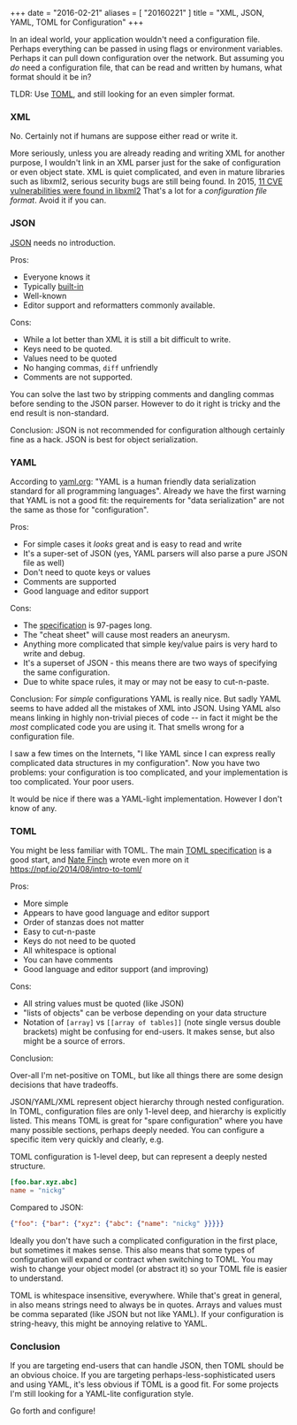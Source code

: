 +++
date = "2016-02-21"
aliases = [ "20160221" ]
title = "XML, JSON, YAML, TOML for Configuration"
+++

In an ideal world, your application wouldn't need a configuration
file.  Perhaps everything can be passed in using flags or environment
variables.  Perhaps it can pull down configuration over the network.
But assuming you *do* need a configuration file, that can be read and
written by humans, what format should it be in?

TLDR: Use [TOML](https://github.com/toml-lang/toml), and still looking
for an even simpler format.
<!--more-->

### XML

No.  Certainly not if humans are suppose either read or write it.

More seriously, unless you are already reading and writing XML for
another purpose, I wouldn't link in an XML parser just for the sake of
configuration or even object state. XML is quiet complicated, and even
in mature libraries such as libxml2, serious security bugs are still
being found.  In 2015, [11 CVE vulnerabilities were found in
libxml2](https://www.cvedetails.com/vulnerability-list/vendor_id-1962/product_id-3311/Xmlsoft-Libxml2.html)
That's a lot for a *configuration file format*.  Avoid it if you can.

### JSON

[JSON](http://json.org/) needs no introduction.

Pros:

* Everyone knows it
* Typically [built-in](https://golang.org/pkg/encoding/json/)
* Well-known
* Editor support and reformatters commonly available.

Cons:

* While a lot better than XML it is still a bit difficult to write.
* Keys need to be quoted.
* Values need to be quoted
* No hanging commas, `diff` unfriendly
* Comments are not supported.

You can solve the last two by stripping comments and dangling commas
before sending to the JSON parser.  However to do it right is tricky
and the end result is non-standard.

Conclusion: JSON is not recommended for configuration although certainly fine
as a hack. JSON is best for object serialization.

### YAML

According to [yaml.org](https://yaml.org): "YAML is a human friendly data serialization
standard for all programming languages".  Already we have the first
warning that YAML is not a good fit: the requirements for "data
serialization" are not the same as those for "configuration".

Pros:
* For simple cases it *looks* great and is easy to read and write
* It's a super-set of JSON (yes, YAML parsers will also parse a pure JSON file as well)
* Don't need to quote keys or values
* Comments are supported
* Good language and editor support

Cons:
* The [specification](http://www.yaml.org/spec/1.2/spec.html) is 97-pages long.
* The "cheat sheet" will cause most readers an aneurysm.
* Anything more complicated that simple key/value pairs is very hard to write and debug.
* It's a superset of JSON - this means there are two ways of specifying the same configuration.
* Due to white space rules, it may or may not be easy to cut-n-paste.

Conclusion: For *simple* configurations YAML is really nice.  But
sadly YAML seems to have added all the mistakes of XML into
JSON. Using YAML also means linking in highly non-trivial pieces of
code -- in fact it might be the *most* complicated code you are using
it.  That smells wrong for a configuration file.

I saw a few times on the Internets, "I like YAML since I can express
really complicated data structures in my configuration".  Now you have
two problems: your configuration is too complicated, and your
implementation is too complicated.  Your poor users.

It would be nice if there was a YAML-light implementation.  However I
don't know of any.

### TOML

You might be less familiar with TOML.  The main [TOML
specification](https://github.com/toml-lang/toml) is a good start, and
[Nate Finch](https://github.com/natefinch) wrote even more on it
https://npf.io/2014/08/intro-to-toml/

Pros:

* More simple
* Appears to have good language and editor support
* Order of stanzas does not matter
* Easy to cut-n-paste
* Keys do not need to be quoted
* All whitespace is optional
* You can have comments
* Good language and editor support (and improving)

Cons:

* All string values must be quoted (like JSON)
* "lists of objects" can be verbose depending on your data structure
* Notation of `[array]` vs `[[array of tables]]` (note single versus
  double brackets) might be confusing for end-users.  It makes sense,
  but also might be a source of errors.

Conclusion:

Over-all I'm net-positive on TOML, but like all things there are some
design decisions that have tradeoffs.

JSON/YAML/XML represent object hierarchy through nested
configuration. In TOML, configuration files are only 1-level deep, and
hierarchy is explicitly listed.  This means TOML is great for "spare
configuration" where you have many possible sections, perhaps deeply
needed.  You can configure a specific item very quickly and clearly,
e.g.

TOML configuration is 1-level deep, but can represent a deeply nested structure.
```toml
[foo.bar.xyz.abc]
name = "nickg"
```

Compared to JSON:

```json
{"foo": {"bar": {"xyz": {"abc": {"name": "nickg" }}}}}
```

Ideally you don't have such a complicated configuration in the first
place, but sometimes it makes sense.  This also means that some types
of configuration will expand or contract when switching to TOML.  You
may wish to change your object model (or abstract it) so your TOML
file is easier to understand.

TOML is whitespace insensitive, everywhere.  While that's great in
general, in also means strings need to always be in quotes.  Arrays
and values must be comma separated (like JSON but not like YAML). If
your configuration is string-heavy, this might be annoying relative to
YAML.

### Conclusion

If you are targeting end-users that can handle JSON, then TOML should
be an obvious choice.  If you are targeting perhaps-less-sophisticated
users and using YAML, it's less obvious if TOML is a good fit.  For
some projects I'm still looking for a YAML-lite configuration style.

Go forth and configure!
